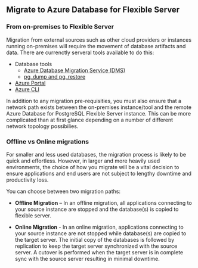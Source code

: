 ## Migrate to Azure Database for Flexible Server

### From on-premises to Flexible Server

Migration from external sources such as other cloud providers or instances running on-premises will require the movement of database artifacts and data.  There are currenctly serveral tools available to do this:

- Database tools
  - [Azure Database Migration Service (DMS)](https://learn.microsoft.com/azure/dms/tutorial-postgresql-azure-postgresql-online)
  - [pg_dump and pg_restore](https://learn.microsoft.com/azure/postgresql/migrate/how-to-migrate-using-dump-and-restore)
- [Azure Portal](https://learn.microsoft.com/azure/postgresql/migrate/how-to-migrate-single-to-flexible-portal)
- [Azure CLI](https://learn.microsoft.com/azure/postgresql/migrate/how-to-migrate-single-to-flexible-cli)

In addition to any migration pre-requisities, you must also ensure that a network path exists between the on-premises instance/tool and the remote Azure Database for PostgreSQL Flexible Server instance.  This can be more complicated than at first glance depending on a number of different network topology possibilies.

### Offline vs Online migrations

For smaller and less used databases, the migration process is likely to be quick and effortless.  However, in larger and more heavily used environments, the choice of how you migrate will be a vital decision to ensure applications and end users are not subject to lengthy downtime and productivity loss.

You can choose between two migration paths:

- **Offline Migration** – In an offline migration, all applications connecting to your source instance are stopped and the database(s) is copied to flexible server.

- **Online Migration** - In an online migration, applications connecting to your source instance are not stopped while database(s) are copied to the target server. The initial copy of the databases is followed by replication to keep the target server synchronized with the source server. A cutover is performed when the target server is in complete sync with the source server resulting in minimal downtime.
